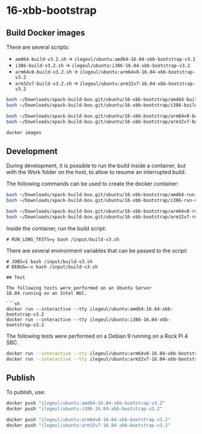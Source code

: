 
# 16-xbb-bootstrap

## Build Docker images

There are several scripts:

- `amd64-build-v3.2.sh` -> `ilegeul/ubuntu:amd64-16.04-xbb-bootstrap-v3.2`
- `i386-build-v3.2.sh` -> `ilegeul/ubuntu:i386-16.04-xbb-bootstrap-v3.2`
- `arm64v8-build-v3.2.sh` -> `ilegeul/ubuntu:arm64v8-16.04-xbb-bootstrap-v3.2`
- `arm32v7-build-v3.2.sh` -> `ilegeul/ubuntu:arm32v7-16.04-xbb-bootstrap-v3.2`

```sh
bash ~/Downloads/xpack-build-box.git/ubuntu/16-xbb-bootstrap/amd64-build-v3.2.sh
bash ~/Downloads/xpack-build-box.git/ubuntu/16-xbb-bootstrap/i386-build-v3.2.sh

bash ~/Downloads/xpack-build-box.git/ubuntu/16-xbb-bootstrap/arm64v8-build-v3.2.sh
bash ~/Downloads/xpack-build-box.git/ubuntu/16-xbb-bootstrap/arm32v7-build-v3.2.sh

docker images
```

## Development

During development, it is possible to run the build inside a container,
but with the Work folder on the host, to allow to resume an interrupted
build.

The following commands can be used to create the docker container:

```sh
bash ~/Downloads/xpack-build-box.git/ubuntu/16-xbb-bootstrap/amd64-run-v3.2.sh
bash ~/Downloads/xpack-build-box.git/ubuntu/16-xbb-bootstrap/i386-run-v3.2.sh

bash ~/Downloads/xpack-build-box.git/ubuntu/16-xbb-bootstrap/arm64v8-run-v3.2.sh
bash ~/Downloads/xpack-build-box.git/ubuntu/16-xbb-bootstrap/arm32v7-run-v3.2.sh
```

Inside the container, run the build script:

```console
# RUN_LONG_TESTS=y bash /input/build-v3.sh
```

There are several environment variables that can be passed to the script:

```console
# JOBS=1 bash /input/build-v3.sh
# DEBUG=-x bash /input/build-v3.sh

## Test

The following tests were performed on an Ubuntu Server
18.04 running on an Intel NUC.

```sh
docker run --interactive --tty ilegeul/ubuntu:amd64-16.04-xbb-bootstrap-v3.2
docker run --interactive --tty ilegeul/ubuntu:i386-16.04-xbb-bootstrap-v3.2
```

The following tests were performed on a Debian 9
running on a Rock Pi 4 SBC.

```sh
docker run --interactive --tty ilegeul/ubuntu:arm64v8-16.04-xbb-bootstrap-v3.2
docker run --interactive --tty ilegeul/ubuntu:arm32v7-16.04-xbb-bootstrap-v3.2
```

## Publish

To publish, use:

```sh
docker push "ilegeul/ubuntu:amd64-16.04-xbb-bootstrap-v3.2"
docker push "ilegeul/ubuntu:i386-16.04-xbb-bootstrap-v3.2"

docker push "ilegeul/ubuntu:arm64v8-16.04-xbb-bootstrap-v3.2"
docker push "ilegeul/ubuntu:arm32v7-16.04-xbb-bootstrap-v3.2"
```
